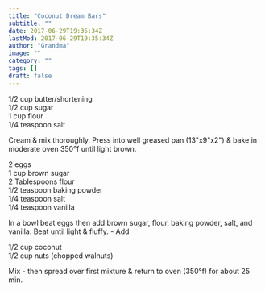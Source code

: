 ```yaml
---
title: "Coconut Dream Bars"
subtitle: ""
date: 2017-06-29T19:35:34Z
lastMod: 2017-06-29T19:35:34Z
author: "Grandma"
image: ""
category: ""
tags: []
draft: false
---
```

1/2 cup butter/shortening  
1/2 cup sugar  
1 cup flour  
1/4 teaspoon salt  

Cream & mix thoroughly. Press into well greased pan (13"x9"x2") & bake in moderate oven 350°f until light brown.  

2 eggs  
1 cup brown sugar  
2 Tablespoons flour  
1/2 teaspoon baking powder  
1/4 teaspoon salt  
1/4 teaspoon vanilla  

In a bowl beat eggs then add brown sugar, flour, baking powder, salt, and vanilla. Beat until light & fluffy. - Add  

1/2 cup coconut  
1/2 cup nuts (chopped walnuts)  

Mix - then spread over first mixture & return to oven (350°f) for about 25 min.  
